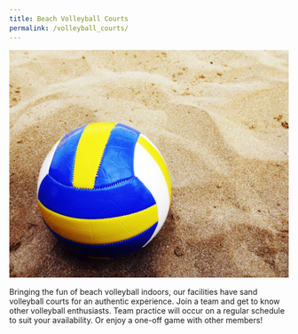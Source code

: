 ```yaml
---
title: Beach Volleyball Courts
permalink: /volleyball_courts/
---
```

![volleyball on sand](/assets/images/beach_volleyball.jpg)

Bringing the fun of beach volleyball indoors, our facilities have sand volleyball courts for an authentic experience. Join a team and get to know other volleyball enthusiasts. Team practice will occur on a regular schedule to suit your availability. Or enjoy a one-off game with other members!
